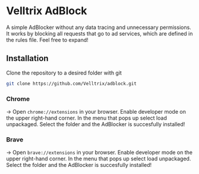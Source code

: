 
# Velltrix AdBlock

A simple AdBlocker without any data tracing and unnecessary permissions. It works by blocking all requests that go to ad services, which are defined in the rules file. Feel free to expand!


## Installation

Clone the repository to a desired folder with git

```bash
git clone https://github.com/Velltrix/adblock.git
```

### Chrome
-> Open `chrome://extensions` in your browser. Enable developer mode on the upper right-hand corner. In the menu that pops up select load unpackaged. Select the folder and the AdBlocker is succesfully installed!

### Brave
-> Open `brave://extensions` in your browser. Enable developer mode on the upper right-hand corner. In the menu that pops up select load unpackaged. Select the folder and the AdBlocker is succesfully installed!

